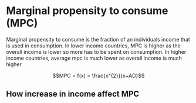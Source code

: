 # Marginal propensity to consume (MPC)
Marginal propensity to consume is the fraction of an individuals income that is used in consumption. In lower income countries, MPC is higher as the overall income is lower so more has to be spent on consumption. In higher income countries, average mpc is much lower as overall income is much higher

$$MPC = f(x) = \frac{x^{2}}{x+AD}$$
## How increase in income affect MPC
